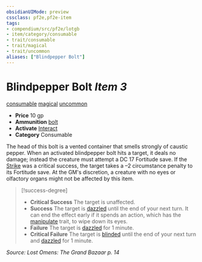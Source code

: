```yaml
---
obsidianUIMode: preview
cssclass: pf2e,pf2e-item
tags:
- compendium/src/pf2e/lotgb
- item/category/consumable
- trait/consumable
- trait/magical
- trait/uncommon
aliases: ["Blindpepper Bolt"]
---
```

# Blindpepper Bolt *Item 3*  
[consumable](rules/traits/consumable.md)  [magical](rules/traits/magical.md)  [uncommon](rules/traits/uncommon.md)  

- **Price** 10 gp
- **Ammunition** [bolt](compendium/equipment/items/bolt.md)
- **Activate** [Interact](rules/actions/interact.md)
- **Category** Consumable

The head of this bolt is a vented container that smells strongly of caustic pepper. When an activated blindpepper bolt hits a target, it deals no damage; instead the creature must attempt a DC 17 Fortitude save. If the [Strike](rules/actions/strike.md) was a critical success, the target takes a –2 circumstance penalty to its Fortitude save. At the GM's discretion, a creature with no eyes or olfactory organs might not be affected by this item.

> [!success-degree] 
> - **Critical Success** The target is unaffected.
> - **Success** The target is [dazzled](rules/conditions.md#Dazzled) until the end of your next turn. It can end the effect early if it spends an action, which has the [manipulate](rules/traits/manipulate.md) trait, to wipe down its eyes.
> - **Failure** The target is [dazzled](rules/conditions.md#Dazzled) for 1 minute.
> - **Critical Failure** The target is [blinded](rules/conditions.md#Blinded) until the end of your next turn and [dazzled](rules/conditions.md#Dazzled) for 1 minute.

*Source: Lost Omens: The Grand Bazaar p. 14*